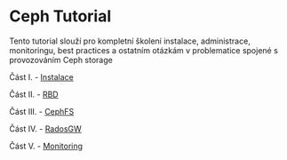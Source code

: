 # Ceph Tutorial

Tento tutorial slouží pro kompletní školení instalace, administrace, monitoringu, best practices a ostatním otázkám v problematice spojené s provozováním Ceph storage

Část I. - [Instalace](./install.md)

Část II. - [RBD](./rbd.md)

Část III. - [CephFS](./cephfs.md)

Část IV. - [RadosGW](./radosgw.md)

Část V. - [Monitoring](./monitoring.md)




